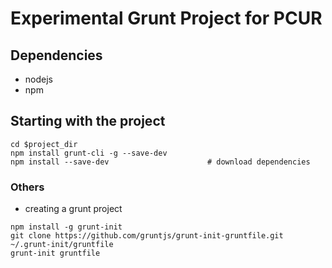 # Experimental Grunt Project for PCUR

## Dependencies

* nodejs
* npm



## Starting with the project

```
cd $project_dir
npm install grunt-cli -g --save-dev
npm install --save-dev                      # download dependencies
```



### Others

* creating a grunt project

```
npm install -g grunt-init
git clone https://github.com/gruntjs/grunt-init-gruntfile.git ~/.grunt-init/gruntfile
grunt-init gruntfile
```